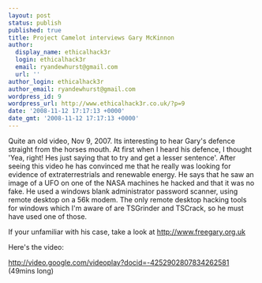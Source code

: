 ```yaml
---
layout: post
status: publish
published: true
title: Project Camelot interviews Gary McKinnon
author:
  display_name: ethicalhack3r
  login: ethicalhack3r
  email: ryandewhurst@gmail.com
  url: ''
author_login: ethicalhack3r
author_email: ryandewhurst@gmail.com
wordpress_id: 9
wordpress_url: http://www.ethicalhack3r.co.uk/?p=9
date: '2008-11-12 17:17:13 +0000'
date_gmt: '2008-11-12 17:17:13 +0000'
---
```

<p>Quite an old video, <span id="duration-and-date"><span class="date">Nov 9, 2007</span></span>. Its interesting to hear Gary's defence straight from the horses mouth. At first when I heard his defence, I thought 'Yea, right! Hes just saying that to try and get a lesser sentence'. After seeing this video he has convinced me that he really was looking for evidence of extraterrestrials and renewable energy. He says that he saw an image of a UFO on one of the NASA machines he hacked and that it was no fake. He used a windows blank administrator password scanner, using remote desktop on a 56k modem. The only remote desktop hacking tools for windows which I'm aware of are TSGrinder and TSCrack, so he must have used one of those.</p>
<p>If your unfamiliar with his case, take a look at <a title="Free Gary" href="http://www.freegary.org.uk" target="_blank">http://www.freegary.org.uk</a></p>
<p>Here's the video:</p>
<p><a title="Project Camelot interviews Gary McKinnon" href="http://video.google.com/videoplay?docid=-4252902807834262581" target="_blank">http://video.google.com/videoplay?docid=-4252902807834262581</a> (49mins long)</p>
